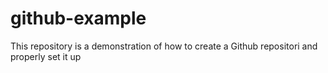# github-example
This repository is a demonstration of how to create a Github repositori and properly set it up
